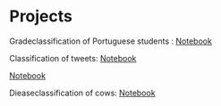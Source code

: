 # Projects
Gradeclassification of Portuguese students :
[Notebook](https://CathrineO.github.io/Projects/M1)

Classification of tweets: 
[Notebook](https://CathrineO.github.io/Projects/M2)


[Notebook](https://CathrineO.github.io/Projects/M3)

Dieaseclassification of cows: 
[Notebook](https://CathrineO.github.io/Projects/Semesterproject)
